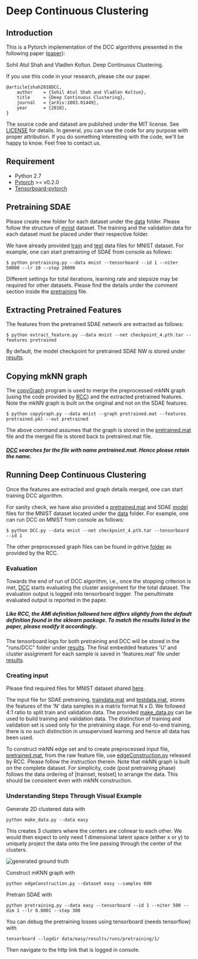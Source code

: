# Deep Continuous Clustering #

## Introduction ##

This is a Pytorch implementation of the DCC algorithms presented in the following paper ([paper](http://arxiv.org/abs/1803.01449)):

Sohil Atul Shah and Vladlen Koltun. Deep Continuous Clustering.

If you use this code in your research, please cite our paper.
```
@article{shah2018DCC,
	author    = {Sohil Atul Shah and Vladlen Koltun},
	title     = {Deep Continuous Clustering},
	journal   = {arXiv:1803.01449},
	year      = {2018},
}
```

The source code and dataset are published under the MIT license. See [LICENSE](LICENSE) for details. In general, you can use the code for any purpose with proper attribution. If you do something interesting with the code, we'll be happy to know. Feel free to contact us.

## Requirement ##

* Python 2.7
* [Pytorch](http://pytorch.org/) >= v0.2.0
* [Tensorboard-pytorch](https://github.com/lanpa/tensorboard-pytorch)

## Pretraining SDAE ##

Please create new folder for each dataset under the [data](data) folder. Please follow the structure of [mnist](data/mnist) dataset. The training and the validation data for each dataset must be placed under their respective folder.

We have already provided [train](data/mnist/traindata.mat) and [test](data/mnist/testdata.mat) data files for MNIST dataset. For example, one can start pretraining of SDAE from console as follows:

```
$ python pretraining.py --data mnist --tensorboard --id 1 --niter 50000 --lr 10 --step 20000
```

Different settings for total iterations, learning rate and stepsize may be required for other datasets. Please find the details under the comment section inside the [pretraining](pytorch/pretraining.py) file.

## Extracting Pretrained Features ##

The features from the pretrained SDAE network are extracted as follows:

```
$ python extract_feature.py --data mnist --net checkpoint_4.pth.tar --features pretrained
```

By default, the model checkpoint for pretrained SDAE NW is stored under [results](data/mnist/results).

## Copying mkNN graph ##

The [copyGraph](pytorch/copyGraph.py) program is used to merge the preprocessed mkNN graph (using the code provided by [RCC](https://bitbucket.org/sohilas/robust-continuous-clustering/src)) and the extracted pretrained features. Note the mkNN graph is built on the original and not on the SDAE features.

```
$ python copyGraph.py --data mnist --graph pretrained.mat --features pretrained.pkl --out pretrained
```

The above command assumes that the graph is stored in the [pretrained.mat](data/mnist/pretrained.mat) file and the merged file is stored back to pretrained.mat file. 

##### [DCC](pytorch/DCC.py) searches for the file with name pretrained.mat. Hence please retain the name. #####

## Running Deep Continuous Clustering ##

Once the features are extracted and graph details merged, one can start training DCC algorithm. 

For sanity check, we have also provided a [pretrained.mat](data/mnist/pretrained.mat) and SDAE [model](data/mnist/results/checkpoint_4.pth.tar) files for the MNIST dataset located under the [data](data/mnist) folder. For example, one can run DCC on MNIST from console as follows:

```
$ python DCC.py --data mnist --net checkpoint_4.pth.tar --tensorboard --id 1
```

The other preprocessed graph files can be found in gdrive [folder](https://drive.google.com/drive/folders/1vN4IpmjJvRngaGkLSyKVsPaoGXL02mFf?usp=sharing) as provided by the RCC.

### Evaluation ###

Towards the end of run of DCC algorithm, i.e., once the stopping criterion is met, [DCC](pytorch/DCC.py) starts evaluating the cluster assignment for the total dataset. The evaluation output is logged into tensorboard logger. The penultimate evaluated output is reported in the paper.

##### Like RCC, the AMI definition followed here differs slightly from the default definition found in the sklearn package. To match the results listed in the paper, please modify it accordingly. #####

The tensorboard logs for both pretraining and DCC will be stored in the "runs/DCC" folder under [results](data/mnist/results/). The final embedded features 'U' and cluster assignment for each sample is saved in 'features.mat' file under [results](data/mnist/results/).  

### Creating input ###

Please find required files for MNIST dataset shared [here](https://drive.google.com/drive/folders/10DjPtVRHgZcM-dshm4MuyB5DmxpfG_hV?usp=sharing).

The input file for SDAE pretraining, [traindata.mat](data/mnist/traindata.mat) and [testdata.mat](data/mnist/testdata.mat), stores the features of the 'N' data samples in a matrix format N x D. We followed 4:1 ratio to split train and validation data. The provided [make_data.py](pytorch/make_data.py) can be used to build training and validation data. The distinction of training and validation set is used only for the pretraining stage. For end-to-end training, there is no such distinction in unsupervised learning and hence all data has been used. 

To construct mkNN edge set and to create preprocessed input file, [pretrained.mat](data/mnist/pretrained.mat), from the raw feature file, use [edgeConstruction.py](https://bitbucket.org/sohilas/robust-continuous-clustering/src/0516c0e1c65027ca0ffa1f09e0aa3074b99dea80/Toolbox/edgeConstruction.py) released by RCC. Please follow the instruction therein. Note that mkNN graph is built on the complete dataset. For simplicity, code (post pretraining phase) follows the data ordering of \[trainset, testset\] to arrange the data. This should be consistent even with mkNN construction.

### Understanding Steps Through Visual Example ###

Generate 2D clustered data with
```
python make_data.py --data easy
```
This creates 3 clusters where the centers are colinear to each other. 
We would then expect to only need 1 dimensional latent space (either x or y) to uniquely project the data
onto the line passing through the center of the clusters.

![generated ground truth](https://i.imgur.com/H61xQix.png)

Construct mKNN graph with
```
python edgeConstruction.py --dataset easy --samples 600
```

Pretrain SDAE with
```
python pretraining.py --data easy --tensorboard --id 1 --niter 500 --dim 1 --lr 0.0001 --step 300
```

You can debug the pretraining losses using tensorboard (needs tensorflow) with
```
tensorboard --logdir data/easy/results/runs/pretraining/1/
```
Then navigate to the http link that is logged in console.

